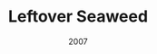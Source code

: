 ---
title: Leftover Seaweed
_img: leftover-seaweed.jpg
size: 13 x 13 inches, Framed
medium: Ink on 140-pound Watercolor Paper
date: 2007
_render: false
--- 
